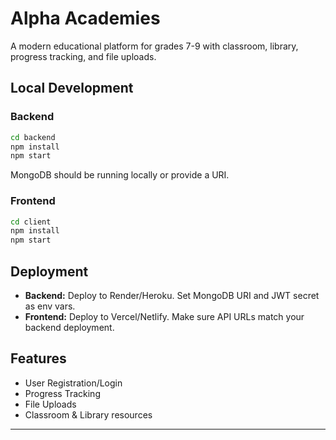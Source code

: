 # Alpha Academies

A modern educational platform for grades 7-9 with classroom, library, progress tracking, and file uploads.

## Local Development

### Backend
```bash
cd backend
npm install
npm start
```
MongoDB should be running locally or provide a URI.

### Frontend
```bash
cd client
npm install
npm start
```

## Deployment

- **Backend:** Deploy to Render/Heroku. Set MongoDB URI and JWT secret as env vars.
- **Frontend:** Deploy to Vercel/Netlify. Make sure API URLs match your backend deployment.

## Features

- User Registration/Login
- Progress Tracking
- File Uploads
- Classroom & Library resources

---